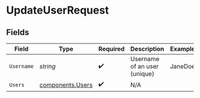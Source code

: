 # UpdateUserRequest


## Fields

| Field                                                | Type                                                 | Required                                             | Description                                          | Example                                              |
| ---------------------------------------------------- | ---------------------------------------------------- | ---------------------------------------------------- | ---------------------------------------------------- | ---------------------------------------------------- |
| `Username`                                           | *string*                                             | :heavy_check_mark:                                   | Username of an user (unique)                         | JaneDoe                                              |
| `Users`                                              | [components.Users](../../models/components/users.md) | :heavy_check_mark:                                   | N/A                                                  |                                                      |